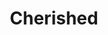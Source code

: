 --- 
title: "Cherished"
description:
price: "SOLD"
category: 
images: 
    - /assets/img/portfolio/cherished.png
order: 590
---